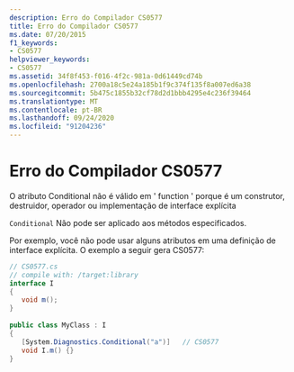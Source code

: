 ```yaml
---
description: Erro do Compilador CS0577
title: Erro do Compilador CS0577
ms.date: 07/20/2015
f1_keywords:
- CS0577
helpviewer_keywords:
- CS0577
ms.assetid: 34f8f453-f016-4f2c-981a-0d61449cd74b
ms.openlocfilehash: 2700a18c5e24a185b1f9c374f135f8a007ed6a38
ms.sourcegitcommit: 5b475c1855b32cf78d2d1bbb4295e4c236f39464
ms.translationtype: MT
ms.contentlocale: pt-BR
ms.lasthandoff: 09/24/2020
ms.locfileid: "91204236"
---
```

# <a name="compiler-error-cs0577"></a>Erro do Compilador CS0577

O atributo Conditional não é válido em ' function ' porque é um construtor, destruidor, operador ou implementação de interface explícita  
  
 `Conditional` Não pode ser aplicado aos métodos especificados.  
  
 Por exemplo, você não pode usar alguns atributos em uma definição de interface explícita. O exemplo a seguir gera CS0577:  
  
```csharp  
// CS0577.cs  
// compile with: /target:library  
interface I  
{  
   void m();  
}  
  
public class MyClass : I  
{  
   [System.Diagnostics.Conditional("a")]   // CS0577  
   void I.m() {}  
}  
```
